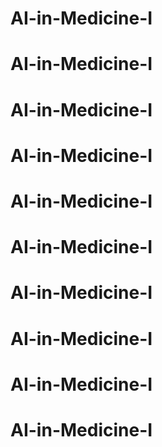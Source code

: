 # AI-in-Medicine-I
# AI-in-Medicine-I
# AI-in-Medicine-I
# AI-in-Medicine-I
# AI-in-Medicine-I
# AI-in-Medicine-I
# AI-in-Medicine-I
# AI-in-Medicine-I
# AI-in-Medicine-I
# AI-in-Medicine-I
